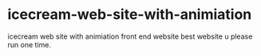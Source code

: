 # icecream-web-site-with-animiation
icecream web site with animiation front end website
best website u please run one time.
